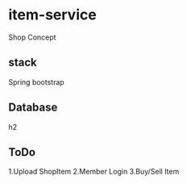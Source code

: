 # item-service
Shop Concept

## stack
Spring
bootstrap

## Database
h2

## ToDo
1.Upload ShopItem
2.Member Login
3.Buy/Sell Item

